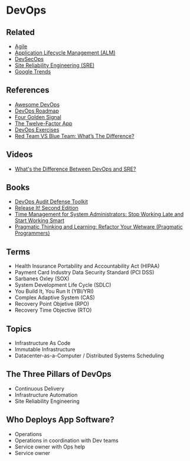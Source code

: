 # DevOps

<!--
https://netflixtechblog.com/full-cycle-developers-at-netflix-a08c31f83249

https://www.google.com/search?client=firefox-b-d&q=PCI+vs+SOX

https://linkedin.com/learning/paths/improve-your-continuous-delivery-skills
https://linkedin.com/learning/paths/applying-lean-devops-and-agile-to-your-it-organization

https://linkedin.com/learning/paths/become-a-devops-engineer

https://linkedin.com/learning/devops-foundations-continuous-delivery-continuous-integration/
-->

## Related

- [Agile](/agile.md)
- [Application Lifecycle Management (ALM)](/alm.md)
- [DevSecOps](/devsecops.md)
- [Site Reliability Engineering (SRE)](/sre.md)
- [Google Trends](https://trends.google.com/trends/explore?date=today%205-y&q=devops)

## References

- [Awesome DevOps](https://awesome-devops.xyz/)
- [DevOps Roadmap](https://github.com/raycad/devops-roadmap)
- [Four Golden Signal](/4-golden-signals.md)
- [The Twelve-Factor App](/12factor.md)
- [DevOps Exercises](https://github.com/bregman-arie/devops-exercises)
- [Red Team VS Blue Team: What’s The Difference?](https://purplesec.us/red-team-vs-blue-team-cyber-security/)

## Videos

- [What's the Difference Between DevOps and SRE?](https://www.youtube.com/watch?v=uTEL8Ff1Zvk)

## Books

- [DevOps Audit Defense Toolkit](https://itrevolution.com/devops-audit-defense-toolkit)
- [Release It! Second Edition](https://pragprog.com/titles/mnee2/release-it-second-edition/)
- [Time Management for System Administrators: Stop Working Late and Start Working Smart](https://www.amazon.com/Time-Management-System-Administrators-Working/)
- [Pragmatic Thinking and Learning: Refactor Your Wetware (Pragmatic Programmers)](https://www.amazon.com/Pragmatic-Thinking-Learning-Refactor-Programmers/)

## Terms

- Health Insurance Portability and Accountability Act (HIPAA)
- Payment Card Industry Data Security Standard (PCI DSS)
- Sarbanes Oxley (SOX)
- System Development Life Cycle (SDLC)
- You Build It, You Run It (YBI/YRI)
- Complex Adaptive System (CAS)
- Recovery Point Objetive (RPO)
- Recovery Time Objective (RTO)

## Topics

- Infrastructure As Code
- Immutable Infrastructure
- Datacenter-as-a-Computer / Distributed Systems Scheduling

## The Three Pillars of DevOps

- Continuous Delivery
- Infrastructure Automation
- Site Reliability Engineering

## Who Deploys App Software?

- Operations
- Operations in coordination with Dev teams
- Service owner with Ops help
- Service owner

<!--
## Interview

https://www.youtube.com/watch?v=pO-8y_f8YMQ
https://www.youtube.com/watch?v=oae_Ow8F7mQ
https://www.youtube.com/watch?v=1fdwlRxhZ3I
https://www.youtube.com/watch?v=7c7jGWYaFIs
https://www.youtube.com/watch?v=8Y7cvx7048E
https://www.youtube.com/watch?v=pqNDlQaQvXs
https://www.youtube.com/watch?v=Gnkfs6sa0Yc
https://www.youtube.com/watch?v=1_OqSMv20Mo
https://www.youtube.com/watch?v=No2vS81HplQ
https://www.youtube.com/watch?v=s-t_d-igimU
https://www.youtube.com/watch?v=1yqorTGDIIw
https://www.youtube.com/watch?v=dDm2G0npq5U
https://www.youtube.com/watch?v=j2hucpdekAs
https://www.youtube.com/watch?v=o3xiGsej_CA
https://www.youtube.com/watch?v=4W6JQvtwJlo
https://www.youtube.com/watch?v=xdGdL7ovlw4
https://www.youtube.com/watch?v=k2aNsQKwyOo
https://www.youtube.com/watch?v=LFDrDnKPOTg
https://www.youtube.com/watch?v=xqUxDDLxq8w
https://www.youtube.com/watch?v=btOXpr5V1es
https://www.youtube.com/watch?v=uQ_8is1K_Jg
https://www.youtube.com/watch?v=PmUjrpZpX14
https://www.youtube.com/watch?v=7LIXqe_0w10
https://www.youtube.com/watch?v=e3XJ8sCe1kA
https://www.youtube.com/watch?v=-yG_GUd404Y
https://www.youtube.com/watch?v=12sZO_RZJGs
https://www.youtube.com/watch?v=uAmpySb5m9Q
https://www.youtube.com/watch?v=aJNIf_BD-9M
https://www.youtube.com/watch?v=qoA_tQW60GE
https://www.youtube.com/watch?v=I6m8pa5nfpE
https://www.youtube.com/watch?v=8GRjM_W6cN8
https://www.youtube.com/watch?v=T4lTjCoB6-g
https://www.youtube.com/watch?v=EZMX1wCTDA8
https://www.youtube.com/watch?v=digA0vuWPMk
https://www.youtube.com/watch?v=eIMR82oO2Dc
https://www.youtube.com/watch?v=dNzOWG0k4hw
https://www.youtube.com/watch?v=eXlW6Whw_YY
https://www.youtube.com/watch?v=0qArCAVQlO0
https://www.youtube.com/watch?v=UTKIT6STSVM
https://www.youtube.com/watch?v=XRdeCoP-hi8
https://www.youtube.com/watch?v=cI16T7GOPwM
https://www.youtube.com/watch?v=N01m7JEVYmY
https://www.youtube.com/watch?v=OF0IVHpZ9tk
-->


<!--
##

Jenkins
Ansible
Terraform
AWS

## Interviews

BEST Videos

https://www.youtube.com/watch?v=WxjJlYFIWtI


##

https://github.com/bregman-arie/devops-exercises

https://github.com/jakshi/devops-interview-questions

https://github.com/Chaws465/devops-interview-questions

https://github.com/DNXLabs/DevOps-Interview-Questions

https://gist.github.com/chan48/42d1aa3d5ba082d45fad872454cc61f1

https://github.com/hadisinaee/devops-interview-questions

https://github.com/Tikam02/DevOps-Guide/blob/master/Interview/Dev-ops-Interview.md

https://passmyinterview.com/devops-engineer-interview/

https://www.youtube.com/watch?v=rH-Gelb360o
https://www.youtube.com/watch?v=wgQ3rHFTM4E
https://www.youtube.com/watch?v=S5NhfkP9nus
https://www.youtube.com/watch?v=vlsLxaY4P7M
https://www.youtube.com/watch?v=03aMd5FQpvw
https://www.youtube.com/watch?v=7WJ31VFk1_Y
https://www.youtube.com/watch?v=erImSX-j6xk
https://www.youtube.com/watch?v=yulGNwmync0
https://www.youtube.com/watch?v=5w8qVukxXXY
https://www.youtube.com/watch?v=clZgb8GA6xI
https://www.youtube.com/watch?v=adaAs93-jiE
https://www.youtube.com/watch?v=clZgb8GA6xI
https://www.youtube.com/watch?v=xa8GriYIYLE
https://www.youtube.com/watch?v=ECfSl5rc4_Y
https://www.youtube.com/watch?v=RUcWQBqKOPE
https://www.youtube.com/watch?v=mdb_wWaKXK8
https://www.youtube.com/watch?v=x6qQnLTVyTg
https://www.youtube.com/watch?v=H3PKXI0WKmA

https://app.pluralsight.com/paths/skills/understanding-devops

https://linkedin.com/learning/devops-foundations-microservices/what-microservices-mean-for-devops
https://linkedin.com/learning/devops-foundations/development-and-operations-2
https://linkedin.com/learning/devops-foundations-your-first-project/your-first-project-devopsified
https://linkedin.com/learning/succeeding-in-devops/your-role-as-a-devops-engineer

https://app.pluralsight.com/paths/skill/understanding-devops

https://linkedin.com/learning/devops-foundations-devsecops/welcome
https://linkedin.com/learning/devops-foundations-containers/welcome
https://linkedin.com/learning/devops-foundations-transforming-the-enterprise/transforming-your-organization

https://linkedin.com/learning/learning-azure-devops-10005641/
https://linkedin.com/learning/devops-foundations-accelerating-continuous-delivery-in-the-enterprise/take-your-ci-cd-to-the-next-level
https://linkedin.com/learning/devops-foundations-lean-and-agile/lean-and-agile-in-devops-3
https://linkedin.com/learning/software-testing-foundations-continuous-testing-and-devops/what-should-testers-know-about-devops

https://olympus.greatlearning.in/courses/15689/pages/session-overview?module_item_id=676880

GitLab -> Jenkins

GitHub -> Jenkins
https://www.youtube.com/watch?v=fsvjTekaQVE&list=PLLYW3zEOaqlICpMHCGAKG2V-SwX1aZCH5

Kubernetes
GitHub Actions

Docker Onbuild
https://www.youtube.com/watch?v=GOJ5ICKyzoA&list=PLLYW3zEOaqlKjN4o2FyD7lQGD1i0rzKgF

Ansible
https://www.youtube.com/watch?v=tl0aT4-XrZ8&list=PLLYW3zEOaqlJqHktlXHCVzBTmcpL-izFq

Ansible Galaxy
AWS EC2
Git
UNIX Shell Scripting
Terraform
Perl

Set GitLab default branch*

https://www.novelvista.com/blogs/devops/top-20-devops-interview-question-answers?utm_source=Youtube


https://github.com/DeekshithSN/Devops_interview_questions
https://www.youtube.com/watch?v=RtYw7f0KyV0


Load Balance
-->
